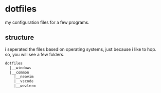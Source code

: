 # dotfiles

my configuration files for a few programs.

## structure

i seperated the files based on operating systems, just because i like to hop.
so, you will see a few folders.

```txt
dotfiles
  |__windows
  |__common
    |__neovim
    |__vscode
    |__wezterm
```

